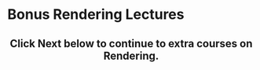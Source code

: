 # Bonus Rendering Lectures

<h2 style="text-align: center;">Click Next below to continue to extra courses on Rendering.</h2>
